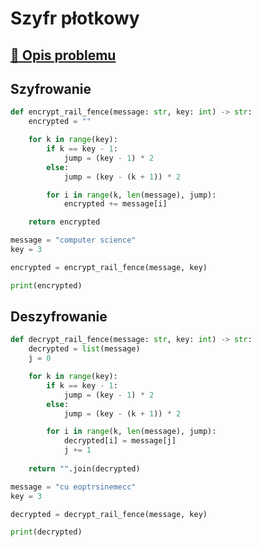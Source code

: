 # Szyfr płotkowy

## [:link: Opis problemu](../../../../algorithms/cryptography/symmetric/rail-fence.md)

## Szyfrowanie

```python linenums="1"
def encrypt_rail_fence(message: str, key: int) -> str:
    encrypted = ""

    for k in range(key):
        if k == key - 1:
            jump = (key - 1) * 2
        else:
            jump = (key - (k + 1)) * 2

        for i in range(k, len(message), jump):
            encrypted += message[i]

    return encrypted

message = "computer science"
key = 3

encrypted = encrypt_rail_fence(message, key)

print(encrypted)
```

## Deszyfrowanie

```python linenums="1"
def decrypt_rail_fence(message: str, key: int) -> str:
    decrypted = list(message)
    j = 0

    for k in range(key):
        if k == key - 1:
            jump = (key - 1) * 2
        else:
            jump = (key - (k + 1)) * 2

        for i in range(k, len(message), jump):
            decrypted[i] = message[j]
            j += 1
            
    return "".join(decrypted)

message = "cu eoptrsinemecc"
key = 3

decrypted = decrypt_rail_fence(message, key)

print(decrypted)
```
